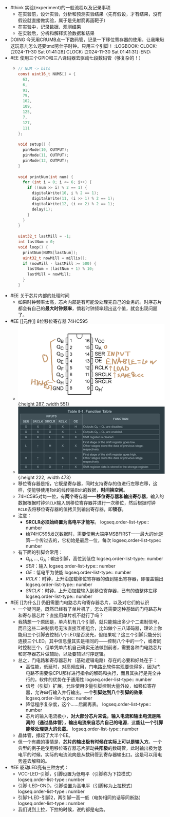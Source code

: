 - #think 实验(experiment)的一般流程以及记录事项
	- 在实验前，设计实验，分析和预测实验结果（先有假设，才有结果，没有假设就直接做实验，属于是先射箭再画靶子）
	- 在实验中，记录数据、观测结果
	- 在实验后，分析和解释实验数据和结果
- DOING 今天用CRUMB点一下数码管，记录一下移位寄存器的使用，让我瞅瞅这玩意儿怎么还要tmd劳什子时钟。只用三个引脚！
  :LOGBOOK:
  CLOCK: [2024-11-30 Sat 01:41:28]
  CLOCK: [2024-11-30 Sat 01:41:31]
  :END:
- #EE 使用三个GPIO和三八译码器去驱动七段数码管（够复杂的！）
	- ```C
	  // NUM -> bits
	  const uint16_t NUMS[] = { 
	    63,
	    6,
	    91,
	    79,
	    102,
	    109,
	    125,
	    7,
	    127,
	    111
	  };
	  
	  void setup() {
	    pinMode(10, OUTPUT);
	    pinMode(11, OUTPUT);
	    pinMode(12, OUTPUT);
	  }
	  
	  void printNum(int num) {
	    for (int i = 0; i <= 6; i++) {
	      if ((num >> i) % 2 == 1) {
	        digitalWrite(10, i % 2 == 1);
	        digitalWrite(11, (i >> 1) % 2 == 1);
	        digitalWrite(12, (i >> 2) % 2 == 1);
	        delay(1);
	      }
	    }
	  }
	  
	  uint32_t lastMill = -1;
	  int lastNum = 0;
	  void loop() {
	    printNum(NUMS[lastNum]);
	    uint32_t nowMill = millis();
	    if (nowMill - lastMill >= 500) {
	      lastNum = (lastNum + 1) % 10;
	      lastMill = nowMill;
	    }
	  }
	  ```
- #EE 关于芯片内部的处理时间
	- 如果时钟频率太高，芯片内部是有可能没处理完自己的业务的。时序芯片都会有自己的**最大时钟频率**，倘若时钟频率超出这个值，就会出现问题了。
- #EE [[元件]] 8位移位寄存器 74HC595
	- ![image.png](../assets/image_1732957169635_0.png){:height 287, :width 551}
	- ![image.png](../assets/image_1732968482004_0.png){:height 222, :width 473}
	- 移位寄存器是指，它既是寄存器，同时支持寄存的值进行左移右移，这样，便能够使用1bit的线传输8bit的数据，**时间换空间**。
	- 74HC595对每一位，有**两个**寄存器——**移位寄存器和输出寄存器**，输入的数据根据时钟`SRCLK`输入到移位寄存器并进行一次移位，然后根据时钟`RCLK`去将移位寄存器的值拷贝到输出寄存器，即**锁存**。
	- 注意：
		- **SRCLR必须始终置为高电平才能写**。
		  logseq.order-list-type:: number
		- 给74HC595发送数据时，需要使用大端序MSBFIRST——最大的bit是第一个传过去的，它初始是最后一位，每次
		  logseq.order-list-type:: number
	- 有下面的引脚会常用：
		- $Q_H,...,Q_A$：输出引脚，高位到低位
		  logseq.order-list-type:: number
		- $SER$：输入
		  logseq.order-list-type:: number
		- $OE$：低电平为使能
		  logseq.order-list-type:: number
		- $RCLK$：时钟，上升沿加载移位寄存器的值到输出寄存器，即覆盖输出
		  logseq.order-list-type:: number
		- $SRCLK$：时钟，上升沿加载输入到移位寄存器，已有的值整体左移
		  logseq.order-list-type:: number
- #EE [[为什么]] 仍旧需要门电路芯片和寄存器芯片，以及对它们的认识
	- 一个疑问是，既然已经有了单片机了，怎么还需要这种基础的门电路芯片和寄存器芯片？直接用单片机不就行了吗？
	- 我猜想一个原因是，单片机有几个引脚，就只能输出多少个二进制信号，而且这些二进制信号无法直接互相组合，比如做个三八译码器，理论上你能用三个引脚去控制八个LED是否发光，但结果呢？这三个引脚只能分别连接三个LED。其中信息量其实是相同的——控制八个中的一个，或者同时控制三个，但单凭单片机自己确实无法做到前者，需要各种门电路芯片和寄存器芯片做辅助，以及要辅以时序逻辑。
	- 总之，门电路和寄存器芯片（基础逻辑电路）存在的必要和好处在于：
		- 高性能，低延时，对高频应用，门电路比软件实现要快得多，因为门电路不需要像CPU那样进行指令的解码和执行，而且其执行是完全并行的，软件的优势在于通用性
		  logseq.order-list-type:: number
		- 信号（引脚）扩展，允许使用少量引脚控制大量外设，如移位寄存器，允许串行输入并行输出，**一个引脚达到八个引脚的效果**
		  logseq.order-list-type:: number
		- 降低程序复杂度，这个……后面再表。
		  logseq.order-list-type:: number
		- 芯片的输入电流极小，**对大部分芯片来说，输入电流和输出电流是隔离的（通过晶体管），输出电流来自芯片自己的电源**，这**能让一个引脚能够处理更大的负载**。
		  logseq.order-list-type:: number
	- 晶体管，撑起了大半个EE。
	- 但一个有趣的事情是，**芯片的输出极有时候在实际上可以是输入方**。一个典型的例子是使用移位寄存器芯片驱动**共阳极**的数码管，此时输出极为低电平的时候，实际的电流流向是从数码管到寄存器输出口。这是可以用电势差去解释的。
- #EE 驱动LED亮有三种方式：
	- VCC-LED-引脚，引脚设置为低电平（引脚称为下拉模式）
	  logseq.order-list-type:: number
	- 引脚-LED-GND，引脚设置为高电平（引脚称为上拉模式）
	  logseq.order-list-type:: number
	- 引脚1-LED-引脚2，两引脚一高一低（电势相同的话等同断路）
	  logseq.order-list-type:: number
	- 我们说到上拉，下拉的时候，说的都是电势。